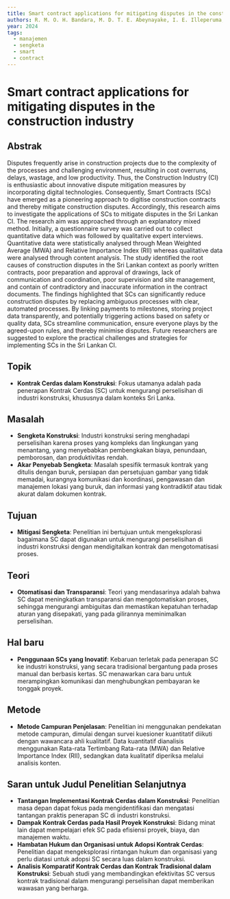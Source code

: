 ```yaml
---
title: Smart contract applications for mitigating disputes in the construction industry
authors: R. M. O. H. Bandara, M. D. T. E. Abeynayake, I. E. Illeperuma, B. A. I. Eranga
year: 2024
tags:
  - manajemen
  - sengketa
  - smart
  - contract
---
```

# Smart contract applications for mitigating disputes in the construction industry

## Abstrak

Disputes frequently arise in construction projects due to the complexity of the processes and challenging environment, resulting in cost overruns, delays, wastage, and low productivity. Thus, the Construction Industry (CI) is enthusiastic about innovative dispute mitigation measures by incorporating digital technologies. Consequently, Smart Contracts (SCs) have emerged as a pioneering approach to digitise construction contracts and thereby mitigate construction disputes. Accordingly, this research aims to investigate the applications of SCs to mitigate disputes in the Sri Lankan CI. The research aim was approached through an explanatory mixed method. Initially, a questionnaire survey was carried out to collect quantitative data which was followed by qualitative expert interviews. Quantitative data were statistically analysed through Mean Weighted Average (MWA) and Relative Importance Index (RII) whereas qualitative data were analysed through content analysis. The study identified the root causes of construction disputes in the Sri Lankan context as poorly written contracts, poor preparation and approval of drawings, lack of communication and coordination, poor supervision and site management, and contain of contradictory and inaccurate information in the contract documents. The findings highlighted that SCs can significantly reduce construction disputes by replacing ambiguous processes with clear, automated processes. By linking payments to milestones, storing project data transparently, and potentially triggering actions based on safety or quality data, SCs streamline communication, ensure everyone plays by the agreed-upon rules, and thereby minimise disputes. Future researchers are suggested to explore the practical challenges and strategies for implementing SCs in the Sri Lankan CI.

## Topik

- **Kontrak Cerdas dalam Konstruksi**: Fokus utamanya adalah pada penerapan Kontrak Cerdas (SC) untuk mengurangi perselisihan di industri konstruksi, khususnya dalam konteks Sri Lanka.

## Masalah

- **Sengketa Konstruksi**: Industri konstruksi sering menghadapi perselisihan karena proses yang kompleks dan lingkungan yang menantang, yang menyebabkan pembengkakan biaya, penundaan, pemborosan, dan produktivitas rendah.
- **Akar Penyebab Sengketa**: Masalah spesifik termasuk kontrak yang ditulis dengan buruk, persiapan dan persetujuan gambar yang tidak memadai, kurangnya komunikasi dan koordinasi, pengawasan dan manajemen lokasi yang buruk, dan informasi yang kontradiktif atau tidak akurat dalam dokumen kontrak.

## Tujuan

- **Mitigasi Sengketa**: Penelitian ini bertujuan untuk mengeksplorasi bagaimana SC dapat digunakan untuk mengurangi perselisihan di industri konstruksi dengan mendigitalkan kontrak dan mengotomatisasi proses.

## Teori

- **Otomatisasi dan Transparansi**: Teori yang mendasarinya adalah bahwa SC dapat meningkatkan transparansi dan mengotomatiskan proses, sehingga mengurangi ambiguitas dan memastikan kepatuhan terhadap aturan yang disepakati, yang pada gilirannya meminimalkan perselisihan.

## Hal baru

- **Penggunaan SCs yang Inovatif**: Kebaruan terletak pada penerapan SC ke industri konstruksi, yang secara tradisional bergantung pada proses manual dan berbasis kertas. SC menawarkan cara baru untuk merampingkan komunikasi dan menghubungkan pembayaran ke tonggak proyek.

## Metode

- **Metode Campuran Penjelasan**: Penelitian ini menggunakan pendekatan metode campuran, dimulai dengan survei kuesioner kuantitatif diikuti dengan wawancara ahli kualitatif. Data kuantitatif dianalisis menggunakan Rata-rata Tertimbang Rata-rata (MWA) dan Relative Importance Index (RII), sedangkan data kualitatif diperiksa melalui analisis konten.

## Saran untuk Judul Penelitian Selanjutnya

- **Tantangan Implementasi Kontrak Cerdas dalam Konstruksi**: Penelitian masa depan dapat fokus pada mengidentifikasi dan mengatasi tantangan praktis penerapan SC di industri konstruksi.
- **Dampak Kontrak Cerdas pada Hasil Proyek Konstruksi**: Bidang minat lain dapat mempelajari efek SC pada efisiensi proyek, biaya, dan manajemen waktu.
- **Hambatan Hukum dan Organisasi untuk Adopsi Kontrak Cerdas**: Penelitian dapat mengeksplorasi rintangan hukum dan organisasi yang perlu diatasi untuk adopsi SC secara luas dalam konstruksi.
- **Analisis Komparatif Kontrak Cerdas dan Kontrak Tradisional dalam Konstruksi**: Sebuah studi yang membandingkan efektivitas SC versus kontrak tradisional dalam mengurangi perselisihan dapat memberikan wawasan yang berharga.